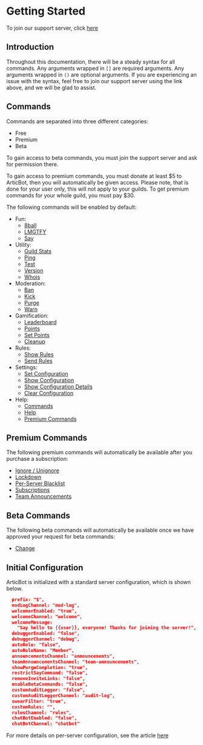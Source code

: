 # Getting Started

To join our support server, click [here](https://discord.gg/ZBYN5uB)

## Introduction

Throughout this documentation, there will be a steady syntax for all commands. Any arguments wrapped in `[]` are required arguments. Any arguments wrapped in `()` are optional arguments. If you are experiencing an issue with the syntax, feel free to join our support server using the link above, and we will be glad to assist.

## Commands

Commands are separated into three different categories:

- Free
- Premium
- Beta

To gain access to beta commands, you must join the support server and ask for permission there.

To gain access to premium commands, you must donate at least $5 to ArticBot, then you will automatically be given access. Please note, that is done for your user only, this will not apply to your guilds. To get premium commands for your whole guild, you must pay $30.

The following commands will be enabled by default:

- Fun:
    - [8ball](commands/fun/8ball/)
    - [LMGTFY](commands/fun/lmgtfy/)
    - [Say](commands/fun/say/)
- Utility:
    - [Guild Stats](commands/utility/guildstats/)
    - [Ping](commands/utility/ping/)
    - [Test](commands/utility/test/)
    - [Version](commands/utility/version/)
    - [Whois](commands/utility/whois/)
- Moderation:
    - [Ban](commands/moderation/ban/)
    - [Kick](commands/moderation/kick/)
    - [Purge](commands/moderation/purge/)
    - [Warn](commands/moderation/warn/)
- Gamification:
    - [Leaderboard](commands/gamification/leaderboard/)
    - [Points](commands/gamification/points/)
    - [Set Points](commands/gamification/setpoints/)
    - [Cleanup](commands/gamification/cleanup/)
- Rules:
    - [Show Rules](commands/rules/show-rules/)
    - [Send Rules](commands/rules/send-rules/)
- Settings:
    - [Set Configuration](commands/settings/set-configuration/)
    - [Show Configuration](commands/settings/show-configuration/)
    - [Show Configuration Details](commands/settings/show-configuration-details/)
    - [Clear Configuration](commands/settings/clear-configuration/)
- Help:
    - [Commands](commands/helpcommands)
    - [Help](commands/help/help)
    - [Premium Commands](commands/help/premium-commands)

## Premium Commands

The following premium commands will automatically be available after you purchase a subscription:

- [Ignore / Unignore](commands/premium/ignore-unignore/)
- [Lockdown](commands/premium/lockdown/)
- [Per-Server Blacklist](commands/premium/per-server-blacklist/)
- [Subscriptions](commands/premium/subscriptions/)
- [Team Announcements](commands/premium/team-announcements/)

## Beta Commands

The following beta commands will automatically be available once we have approved your request for beta commands:

- [Change](commands/beta/change)

## Initial Configuration

ArticBot is initialized with a standard server configuration, which is shown below.

```json
  prefix: "$",
  modLogChannel: "mod-log",
  welcomerEnabled: "true",
  welcomeChannel: "welcome",
  welcomeMessage:
    "Say hello to {{user}}, everyone! Thanks for joining the server!",
  debuggerEnabled: "false",
  debuggerChannel: "debug",
  autoRole: "false",
  autoRoleName: "Member",
  announcementsChannel: "announcements",
  teamAnnouncementsChannel: "team-announcements",
  showPurgeCompletion: "true",
  restrictSayCommand: "false",
  removeInviteLinks: "false",
  enableBetaCommands: "false",
  customAuditLogger: "false",
  customAuditLoggerChannel: "audit-log",
  swearFilter: "true",
  customRules: "",
  rulesChannel: "rules",
  chatBotEnabled: "false",
  chatBotChannel: "chatbot"
```

For more details on per-server configuration, see the article [here](commands/settings/set-configuration/)
